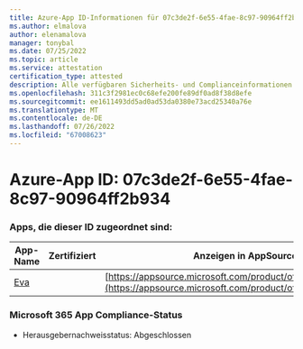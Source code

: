 ```yaml
---
title: Azure-App ID-Informationen für 07c3de2f-6e55-4fae-8c97-90964ff2b934
ms.author: elmalova
author: elenamalova
manager: tonybal
ms.date: 07/25/2022
ms.topic: article
ms.service: attestation
certification_type: attested
description: Alle verfügbaren Sicherheits- und Complianceinformationen für 07c3de2f-6e55-4fae-8c97-90964ff2b934.
ms.openlocfilehash: 311c3f2981ec0c68efe200fe89df0ad8f38d8efe
ms.sourcegitcommit: ee1611493dd5ad0ad53da0380e73acd25340a76e
ms.translationtype: MT
ms.contentlocale: de-DE
ms.lasthandoff: 07/26/2022
ms.locfileid: "67008623"
---
```

# <a name="azure-app-id-07c3de2f-6e55-4fae-8c97-90964ff2b934"></a>Azure-App ID: 07c3de2f-6e55-4fae-8c97-90964ff2b934


### <a name="apps-associated-with-this-id"></a>Apps, die dieser ID zugeordnet sind:
| **App-Name** | **Zertifiziert** | **Anzeigen in AppSource** |
|--------------|---------------|-----------------------|
| [Eva](../forward/WA200004345.md) |  | [https://appsource.microsoft.com/product/office/WA200004345](https://appsource.microsoft.com/product/office/WA200004345) |

### <a name="microsoft-365-app-compliance-status"></a>Microsoft 365 App Compliance-Status
- Herausgebernachweisstatus: Abgeschlossen

